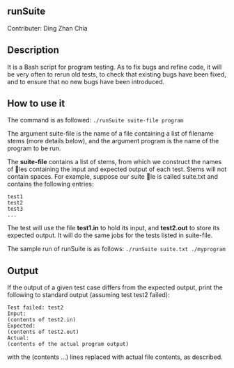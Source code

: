 ## runSuite
Contributer: Ding Zhan Chia

## Description
It is a Bash script for program testing. As to fix bugs and refine code, it will be very often to rerun old tests, to check that existing bugs have been fixed, and to ensure that no new bugs have been introduced. 

## How to use it

The command is as followed: 
`./runSuite suite-file program`

The argument suite-file is the name of a file containing a list of filename stems (more details below), and the argument program is the name of the program to be run.

The **suite-file** contains a list of stems, from which we construct the names of les containing the input and expected output of each test. Stems will not contain spaces. For example, suppose our suite le is called suite.txt and contains the following entries:

```
test1
test2
test3
...
```

The test will use the file **test1.in** to hold its input, and **test2.out** to store its expected output. It will do the same jobs for the tests listed in suite-file.  

The sample run of runSuite is as follows:
`./runSuite suite.txt ./myprogram`

## Output
If the output of a given test case differs from the expected output, print the following to
standard output (assuming test test2 failed):
```
Test failed: test2
Input:
(contents of test2.in)
Expected:
(contents of test2.out)
Actual:
(contents of the actual program output)
```
with the (contents ...) lines replaced with actual file contents, as described.


